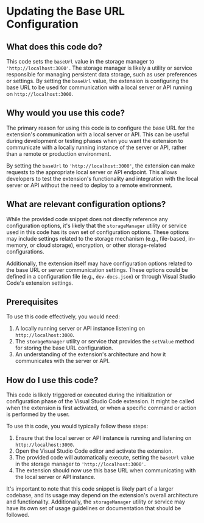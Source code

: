 
  
  # **Updating the Base URL Configuration**

## What does this code do?

This code sets the `baseUrl` value in the storage manager to `'http://localhost:3000'`. The storage manager is likely a utility or service responsible for managing persistent data storage, such as user preferences or settings. By setting the `baseUrl` value, the extension is configuring the base URL to be used for communication with a local server or API running on `http://localhost:3000`.

## Why would you use this code?

The primary reason for using this code is to configure the base URL for the extension's communication with a local server or API. This can be useful during development or testing phases when you want the extension to communicate with a locally running instance of the server or API, rather than a remote or production environment.

By setting the `baseUrl` to `'http://localhost:3000'`, the extension can make requests to the appropriate local server or API endpoint. This allows developers to test the extension's functionality and integration with the local server or API without the need to deploy to a remote environment.

## What are relevant configuration options?

While the provided code snippet does not directly reference any configuration options, it's likely that the `storageManager` utility or service used in this code has its own set of configuration options. These options may include settings related to the storage mechanism (e.g., file-based, in-memory, or cloud storage), encryption, or other storage-related configurations.

Additionally, the extension itself may have configuration options related to the base URL or server communication settings. These options could be defined in a configuration file (e.g., `dev-docs.json`) or through Visual Studio Code's extension settings.

## Prerequisites

To use this code effectively, you would need:

1. A locally running server or API instance listening on `http://localhost:3000`.
2. The `storageManager` utility or service that provides the `setValue` method for storing the base URL configuration.
3. An understanding of the extension's architecture and how it communicates with the server or API.

## How do I use this code?

This code is likely triggered or executed during the initialization or configuration phase of the Visual Studio Code extension. It might be called when the extension is first activated, or when a specific command or action is performed by the user.

To use this code, you would typically follow these steps:

1. Ensure that the local server or API instance is running and listening on `http://localhost:3000`.
2. Open the Visual Studio Code editor and activate the extension.
3. The provided code will automatically execute, setting the `baseUrl` value in the storage manager to `'http://localhost:3000'`.
4. The extension should now use this base URL when communicating with the local server or API instance.

It's important to note that this code snippet is likely part of a larger codebase, and its usage may depend on the extension's overall architecture and functionality. Additionally, the `storageManager` utility or service may have its own set of usage guidelines or documentation that should be followed.
  
  